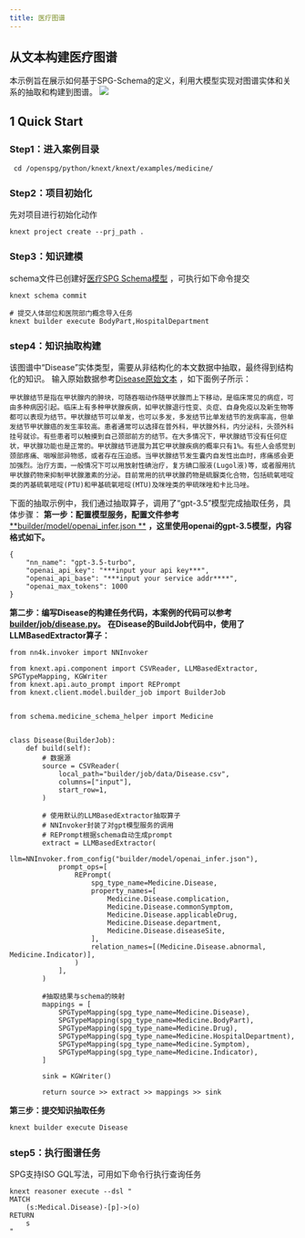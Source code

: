 ```yaml
---
title: 医疗图谱
---
```


## 从文本构建医疗图谱

本示例旨在展示如何基于SPG-Schema的定义，利用大模型实现对图谱实体和关系的抽取和构建到图谱。
![](https://mdn.alipayobjects.com/huamei_xgb3qj/afts/img/A*-PKySKstgy8AAAAAAAAAAAAADtmcAQ/original#id=NGInL&originHeight=1374&originWidth=2876&originalType=binary&ratio=1&rotation=0&showTitle=false&status=done&style=none&title=)

## 1 Quick Start

### Step1：进入案例目录

```shell
 cd /openspg/python/knext/knext/examples/medicine/
```

### Step2：项目初始化

先对项目进行初始化动作

```shell
knext project create --prj_path .
```

### Step3：知识建模

schema文件已创建好[医疗SPG Schema模型](https://github.com/OpenSPG/openspg/blob/master/python/knext/knext/examples/medicine/schema/medicine.schema)
，可执行如下命令提交

```shell
knext schema commit
```

```shell
# 提交人体部位和医院部门概念导入任务
knext builder execute BodyPart,HospitalDepartment
```

### step4：知识抽取构建

该图谱中“Disease”实体类型，需要从非结构化的本文数据中抽取，最终得到结构化的知识。
输入原始数据参考[Disease原始文本](https://github.com/OpenSPG/openspg/blob/master/python/knext/knext/examples/medicine/builder/job/data/Disease.csv)
，如下面例子所示：

```shell
甲状腺结节是指在甲状腺内的肿块，可随吞咽动作随甲状腺而上下移动，是临床常见的病症，可由多种病因引起。临床上有多种甲状腺疾病，如甲状腺退行性变、炎症、自身免疫以及新生物等都可以表现为结节。甲状腺结节可以单发，也可以多发，多发结节比单发结节的发病率高，但单发结节甲状腺癌的发生率较高。患者通常可以选择在普外科，甲状腺外科，内分泌科，头颈外科挂号就诊。有些患者可以触摸到自己颈部前方的结节。在大多情况下，甲状腺结节没有任何症状，甲状腺功能也是正常的。甲状腺结节进展为其它甲状腺疾病的概率只有1%。有些人会感觉到颈部疼痛、咽喉部异物感，或者存在压迫感。当甲状腺结节发生囊内自发性出血时，疼痛感会更加强烈。治疗方面，一般情况下可以用放射性碘治疗，复方碘口服液(Lugol液)等，或者服用抗甲状腺药物来抑制甲状腺激素的分泌。目前常用的抗甲状腺药物是硫脲类化合物，包括硫氧嘧啶类的丙基硫氧嘧啶(PTU)和甲基硫氧嘧啶(MTU)及咪唑类的甲硫咪唑和卡比马唑。
```

下面的抽取示例中，我们通过抽取算子，调用了“gpt-3.5”模型完成抽取任务，具体步骤：
**第一步：配置模型服务，配置文件参考**[**builder/model/openai_infer.json
**](https://github.com/OpenSPG/openspg/blob/master/python/knext/knext/examples/medicine/builder/model/openai_infer.json)
**，这里使用openai的gpt-3.5模型，内容格式如下。**

```shell
{
    "nn_name": "gpt-3.5-turbo",
    "openai_api_key": "***input your api key***",
    "openai_api_base": "***input your service addr****",
    "openai_max_tokens": 1000
}
```

**第二步：编写Disease的构建任务代码，本案例的代码可以参考**[**builder/job/disease.py**]()**。**
**在Disease的BuildJob代码中，使用了LLMBasedExtractor算子：**

```shell
from nn4k.invoker import NNInvoker

from knext.api.component import CSVReader, LLMBasedExtractor, SPGTypeMapping, KGWriter
from knext.api.auto_prompt import REPrompt
from knext.client.model.builder_job import BuilderJob


from schema.medicine_schema_helper import Medicine


class Disease(BuilderJob):
    def build(self):
        # 数据源
        source = CSVReader(
            local_path="builder/job/data/Disease.csv",
            columns=["input"],
            start_row=1,
        )

        # 使用默认的LLMBasedExtractor抽取算子
        # NNInvoker封装了对gpt模型服务的调用
        # REPrompt根据schema自动生成prompt
        extract = LLMBasedExtractor(
            llm=NNInvoker.from_config("builder/model/openai_infer.json"),
            prompt_ops=[
                REPrompt(
                    spg_type_name=Medicine.Disease,
                    property_names=[
                        Medicine.Disease.complication,
                        Medicine.Disease.commonSymptom,
                        Medicine.Disease.applicableDrug,
                        Medicine.Disease.department,
                        Medicine.Disease.diseaseSite,
                    ],
                    relation_names=[(Medicine.Disease.abnormal, Medicine.Indicator)],
                )
            ],
        )

        #抽取结果与schema的映射
        mappings = [
            SPGTypeMapping(spg_type_name=Medicine.Disease),
            SPGTypeMapping(spg_type_name=Medicine.BodyPart),
            SPGTypeMapping(spg_type_name=Medicine.Drug),
            SPGTypeMapping(spg_type_name=Medicine.HospitalDepartment),
            SPGTypeMapping(spg_type_name=Medicine.Symptom),
            SPGTypeMapping(spg_type_name=Medicine.Indicator),
        ]

        sink = KGWriter()

        return source >> extract >> mappings >> sink
```

**第三步：提交知识抽取任务**

```bash
knext builder execute Disease
```

### step5：执行图谱任务

SPG支持ISO GQL写法，可用如下命令行执行查询任务

```cypher
knext reasoner execute --dsl "
MATCH
    (s:Medical.Disease)-[p]->(o)
RETURN
    s
"
```

